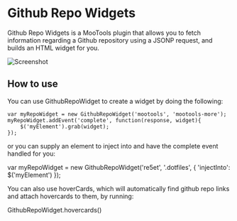 Github Repo Widgets
===========

Github Repo Widgets is a MooTools plugin that allows you to fetch information regarding a Github repository using a JSONP request, and builds an HTML widget for you.

![Screenshot](http://re5et.github.com/projects/github-repo-widget/assets/images/github-repo-widget-screenshot.png)

How to use
----------

You can use GithubRepoWidget to create a widget by doing the following:

    var myRepoWidget = new GithubRepoWidget('mootools', 'mootools-more');
    myRepoWidget.addEvent('complete', function(response, widget){
        $('myElement').grab(widget);
    });

or you can supply an element to inject into and have the complete event handled for you:

   var myRepoWidget = new GithubRepoWidget('re5et', '.dotfiles', {
       'injectInto': $('myElement')
   });

You can also use hoverCards, which will automatically find github repo links and attach hovercards to them, by running:

   GithubRepoWidget.hovercards()
